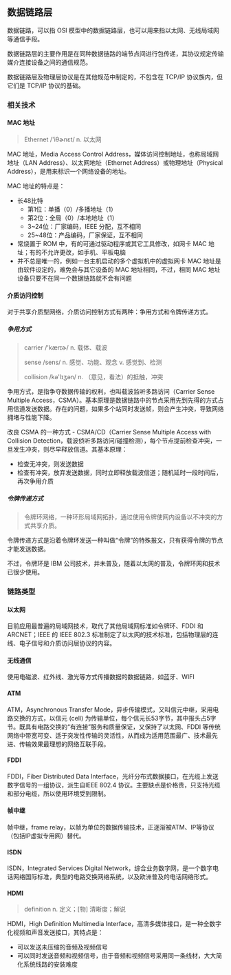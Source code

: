 ## 数据链路层

数据链路，可以指 OSI 模型中的数据链路层，也可以用来指以太网、无线局域网等通信手段。

数据链路层的主要作用是在同种数据链路的端节点间进行包传递，其协议规定传输媒介连接设备之间的通信规范。

数据链路层及物理层协议是在其他规范中制定的，不包含在 TCP/IP 协议族内，但它们是 TCP/IP 协议的基础。

### 相关技术

#### MAC 地址

> Ethernet /'iθɚnɛt/ n. 以太网

MAC 地址，Media Access Control Address，媒体访问控制地址，也称局域网地址（LAN Address）、以太网地址（Ethernet Address）或物理地址（Physical Address），是用来标识一个网络设备的地址。

MAC 地址的特点是：

* 长48比特
  * 第1位：单播（0）/多播地址（1）
  * 第2位：全局（0）/本地地址（1）
  * 3~24位：厂家编码，IEEE 分配，互不相同
  * 25~48位：产品编码，厂家保证，互不相同
* 常烧置于 ROM 中，有的可通过驱动程序或其它工具修改，如网卡 MAC 地址；有的不允许更改，如手机、平板电脑
* 并不总是唯一的，例如一台主机启动的多个虚拟机中的虚拟网卡 MAC 地址是由软件设定的，难免会与其它设备的 MAC 地址相同，不过，相同 MAC 地址设备只要不在同一个数据链路就不会有问题

#### 介质访问控制

对于共享介质型网络，介质访问控制方式有两种：争用方式和令牌传递方式。

##### 争用方式

> carrier /'kærɪɚ/ n. 载体、载波
>
> sense /sens/ n. 感觉、功能、观念 v. 感觉到、检测
>
> collision /kə'lɪʒən/ n. （意见，看法）的抵触，冲突

争用方式，是指争夺数据传输的权利，也叫载波监听多路访问（Carrier Sense Multiple Access，CSMA）。基本原理是数据链路中的节点采用先到先得的方式占用信道发送数据。存在的问题，如果多个站同时发送帧，则会产生冲突，导致网络拥堵与性能下降。

改良 CSMA 的一种方式 - CSMA/CD（Carrier Sense Multiple Access with Collision Detection，载波侦听多路访问/碰撞检测），每个节点提前检查冲突，一旦发生冲突，则尽早释放信道。其基本原理：

* 检查无冲突，则发送数据
* 检查有冲突，放弃发送数据，同时立即释放载波信道；随机延时一段时间后，再次争用介质

##### 令牌传递方式

> 令牌环网络，一种环形局域网拓扑，通过使用令牌使网内设备以不冲突的方式共享介质。

令牌传递方式是沿着令牌环发送一种叫做“令牌”的特殊报文，只有获得令牌的节点才能发送数据。

不过，令牌环是 IBM 公司技术，并未普及，随着以太网的普及，令牌环网和技术已很少使用。

### 链路类型

#### 以太网

目前应用最普遍的局域网技术，取代了其他局域网标准如令牌环、FDDI 和 ARCNET；IEEE 的 IEEE 802.3 标准制定了以太网的技术标准，包括物理层的连线、电子信号和介质访问层协议的内容。

#### 无线通信

使用电磁波、红外线、激光等方式传播数据的数据链路，如蓝牙、WIFI

#### ATM

ATM，Asynchronous Transfer Mode，异步传输模式，又叫信元中继，采用电路交换的方式，以信元 (cell) 为传输单位，每个信元长53字节，其中报头占5字节。既具有电路交换的“有连接”服务和质量保证，又保持了以太网、FDDI 等传统网络中带宽可变、适于突发性传输的灵活性，从而成为适用范围最广、技术最先进、传输效果最理想的网络互联手段。

#### FDDI

FDDI，Fiber Distributed Data Interface，光纤分布式数据接口，在光缆上发送数字信号的一组协议，派生自IEEE 802.4 协议。主要缺点是价格贵，只支持光缆和部分电缆，所以使用环境受到限制。

#### 帧中继

帧中继，frame relay，以帧为单位的数据传输技术，正逐渐被ATM、IP等协议（包括IP虚拟专用网）替代。

#### ISDN

ISDN，Integrated Services Digital Network，综合业务数字网，是一个数字电话网络国际标准，典型的电路交换网络系统，以及欧洲普及的电话网络形式。

#### HDMI

> definition n. 定义；[物] 清晰度；解说

HDMI，High Definition Multimedia Interface，高清多媒体接口，是一种全数字化视频和声音发送接口，其特点是：

* 可以发送未压缩的音频及视频信号
* 可以同时发送音频和视频信号，由于音频和视频信号采用同一条线材，大大简化系统线路的安装难度


